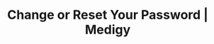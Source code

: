 --- 
 title: "Change or Reset Your Password | Medigy"
 type: 'page' 
 displayinlist: false
 sitemapExclude: true
 mastHead: "Reset Password"
 metaTitle: "Change or Reset Your Password | Medigy"
 metaDesc: "Want to reset your password? Please enter your registered email address to reset your password."
---